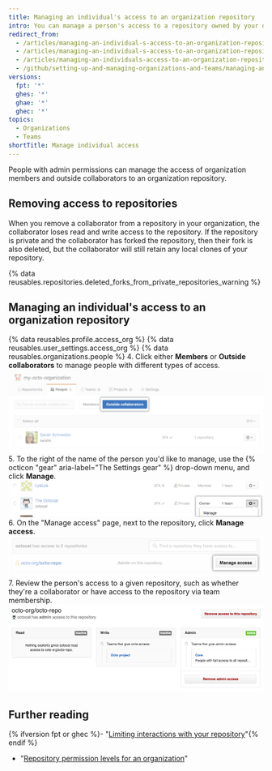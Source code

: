 ```yaml
---
title: Managing an individual's access to an organization repository
intro: You can manage a person's access to a repository owned by your organization.
redirect_from:
  - /articles/managing-an-individual-s-access-to-an-organization-repository-early-access-program/
  - /articles/managing-an-individual-s-access-to-an-organization-repository
  - /articles/managing-an-individuals-access-to-an-organization-repository
  - /github/setting-up-and-managing-organizations-and-teams/managing-an-individuals-access-to-an-organization-repository
versions:
  fpt: '*'
  ghes: '*'
  ghae: '*'
  ghec: '*'
topics:
  - Organizations
  - Teams
shortTitle: Manage individual access
---
```


People with admin permissions can manage the access of organization members and outside collaborators to an organization repository.

## Removing access to repositories

When you remove a collaborator from a repository in your organization, the collaborator loses read and write access to the repository. If the repository is private and the collaborator has forked the repository, then their fork is also deleted, but the collaborator will still retain any local clones of your repository.

{% data reusables.repositories.deleted_forks_from_private_repositories_warning %}

## Managing an individual's access to an organization repository

{% data reusables.profile.access_org %}
{% data reusables.user_settings.access_org %}
{% data reusables.organizations.people %}
4. Click either **Members** or **Outside collaborators** to manage people with different types of access. ![Button to invite members or outside collaborators to an organization](/assets/images/help/organizations/select-outside-collaborators.png)
5. To the right of the name of the person you'd like to manage, use the {% octicon "gear" aria-label="The Settings gear" %} drop-down menu, and click **Manage**.
  ![The manage access link](/assets/images/help/organizations/member-manage-access.png)
6. On the "Manage access" page, next to the repository, click **Manage access**.
![Manage access button for a repository](/assets/images/help/organizations/repository-manage-access.png)
7. Review the person's access to a given repository, such as whether they're a collaborator or have access to the repository via team membership.
![Repository access matrix for the user](/assets/images/help/organizations/repository-access-matrix-for-user.png)

## Further reading

{% ifversion fpt or ghec %}- "[Limiting interactions with your repository](/articles/limiting-interactions-with-your-repository)"{% endif %}
- "[Repository permission levels for an organization](/articles/repository-permission-levels-for-an-organization)"
